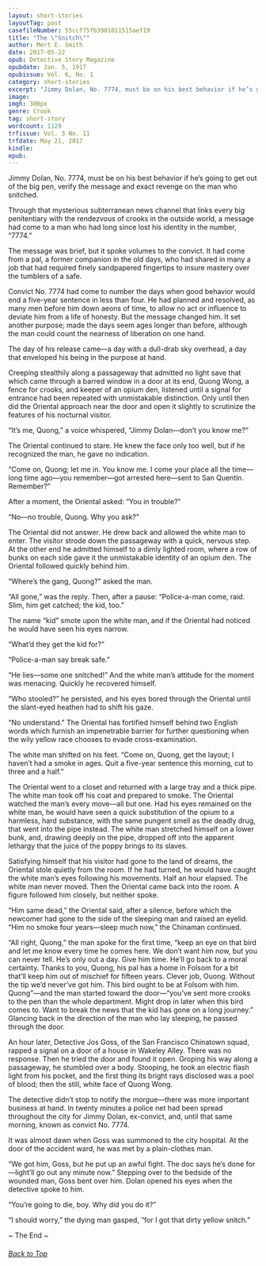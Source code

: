 ```yaml
---
layout: short-stories
layoutTag: post
casefileNumber: 55ccf75fb3901011515aef19
title: "The \"Snitch\""
author: Mert E. Smith
date: 2017-05-22
opub: Detective Story Magazine
opubdate: Jan. 5, 1917
opubissue: Vol. 6, No. 1
category: short-stories
excerpt: "Jimmy Dolan, No. 7774, must be on his best behavior if he’s going to get out of the big pen, verify the message and exact revenge on the man who snitched."
image:
imgh: 300px
genre: Crook
tag: short-story
wordcount: 1129
trfissue: Vol. 3 No. 11
trfdate: May 21, 2017
kindle: 
epub: 
---
```


<!-- <section id="toc" class="toc">
  <header>
    <h6>Table of Contents</h6>
  </header>
<div id="drawer" markdown="1">
1. Auto generated table of contents
{:toc}
</div>
</section> table-of-contents -->

Jimmy Dolan, No. 7774, must be on his best behavior if he’s going to get out of the big pen, verify the message and exact revenge on the man who snitched.

Through that mysterious subterranean news channel that links every big penitentiary with the rendezvous of crooks in the outside world, a message had come to a man who had long since lost his identity in the number, “7774.”

The message was brief, but it spoke volumes to the convict. It had come from a pal, a former companion in the old days, who had shared in many a job that had required finely sandpapered fingertips to insure mastery over the tumblers of a safe.

Convict No. 7774 had come to number the days when good behavior would end a five-year sentence in less than four. He had planned and resolved, as many men before him down aeons of time, to allow no act or influence to deviate him from a life of honesty. But the message changed him. It set another purpose; made the days seem ages longer than before, although the man could count the nearness of liberation on one hand.

The day of his release came—a day with a dull-drab sky overhead, a day that enveloped his being in the purpose at hand.

Creeping stealthily along a passageway that admitted no light save that which came through a barred window in a door at its end, Quong Wong, a fence for crooks, and keeper of an opium den, listened until a signal for entrance had been repeated with unmistakable distinction. Only until then did the Oriental approach near the door and open it slightly to scrutinize the features of his nocturnal visitor.

“It’s me, Quong,” a voice whispered, “Jimmy Dolan—don’t you know me?”

The Oriental continued to stare. He knew the face only too well, but if he recognized the man, he gave no indication.

“Come on, Quong; let me in. You know me. I come your place all the time—long time ago—you remember—got arrested here—sent to San Quentin. Remember?”

After a moment, the Oriental asked: “You in trouble?”

“No—no trouble, Quong. Why you ask?”

The Oriental did not answer. He drew back and allowed the white man to enter. The visitor strode down the passageway with a quick, nervous step. At the other end he admitted himself to a dimly lighted room, where a row of bunks on each side gave it the unmistakable identity of an opium den. The Oriental followed quickly behind him.

“Where’s the gang, Quong?” asked the man.

“All gone,” was the reply. Then, after a pause: “Police-a-man come, raid. Slim, him get catched; the kid, too.”

The name “kid” smote upon the white man, and if the Oriental had noticed he would have seen his eyes narrow.

“What’d they get the kid for?”

“Police-a-man say break safe.”

“He lies—some one snitched!” And the white man’s attitude for the moment was menacing. Quickly he recovered himself.

“Who stooled?” he persisted, and his eyes bored through the Oriental until the slant-eyed heathen had to shift his gaze.

“No understand.” The Oriental has fortified himself behind two English words which furnish an impenetrable barrier for further questioning when the wily yellow race chooses to evade cross-examination.

The white man shifted on his feet. “Come on, Quong, get the layout; I haven’t had a smoke in ages. Quit a five-year sentence this morning, cut to three and a half.”

The Oriental went to a closet and returned with a large tray and a thick pipe. The white man took off his coat and prepared to smoke. The Oriental watched the man’s every move—all but one. Had his eyes remained on the white man, he would have seen a quick substitution of the opium to a harmless, hard substance, with the same pungent smell as the deadly drug, that went into the pipe instead. The white man stretched himself on a lower bunk, and, drawing deeply on the pipe, dropped off into the apparent lethargy that the juice of the poppy brings to its slaves.

Satisfying himself that his visitor had gone to the land of dreams, the Oriental stole quietly from the room. If he had turned, he would have caught the white man’s eyes following his movements. Half an hour elapsed. The white man never moved. Then the Oriental came back into the room. A figure followed him closely, but neither spoke.

“Him same dead,” the Oriental said, after a silence, before which the newcomer had gone to the side of the sleeping man and raised an eyelid. “Him no smoke four years—sleep much now,” the Chinaman continued.

“All right, Quong,” the man spoke for the first time, “keep an eye on that bird and let me know every time he comes here. We don’t want him now, but you can never tell. He’s only out a day. Give him time. He’ll go back to a moral certainty. Thanks to you, Quong, his pal has a home in Folsom for a bit that’ll keep him out of mischief for fifteen years. Clever job, Ouong. Without the tip we’d never’ve got him. This bird ought to be at Folsom with him. Quong”—and the man started toward the door—“you’ve sent more crooks to the pen than the whole department. Might drop in later when this bird comes to. Want to break the news that the kid has gone on a long journey.” Glancing back in the direction of the man who lay sleeping, he passed through the door.

An hour later, Detective Jos Goss, of the San Francisco Chinatown squad, rapped a signal on a door of a house in Wakeley Alley. There was no response. Then he tried the door and found it open. Groping his way along a passageway, he stumbled over a body. Stooping, he took an electric flash light from his pocket, and the first thing its bright rays disclosed was a pool of blood; then the still, white face of Quong Wong.

The detective didn’t stop to notify the morgue—there was more important business at hand. In twenty minutes a police net had been spread throughout the city for Jimmy Dolan, ex-convict, and, until that same morning, known as convict No. 7774.

It was almost dawn when Goss was summoned to the city hospital. At the door of the accident ward, he was met by a plain-clothes man.

“We got him, Goss, but he put up an awful fight. The doc says he’s done for—light’ll go out any minute now.” Stepping over to the bedside of the wounded man, Goss bent over him. Dolan opened his eyes when the detective spoke to him.

“You’re going to die, boy. Why did you do it?”

“I should worry,” the dying man gasped, “for I got that dirty yellow snitch.”

<p id="theend">~ The End ~
<h6 class="btt"><a href="#top">Back to Top</a></h6>